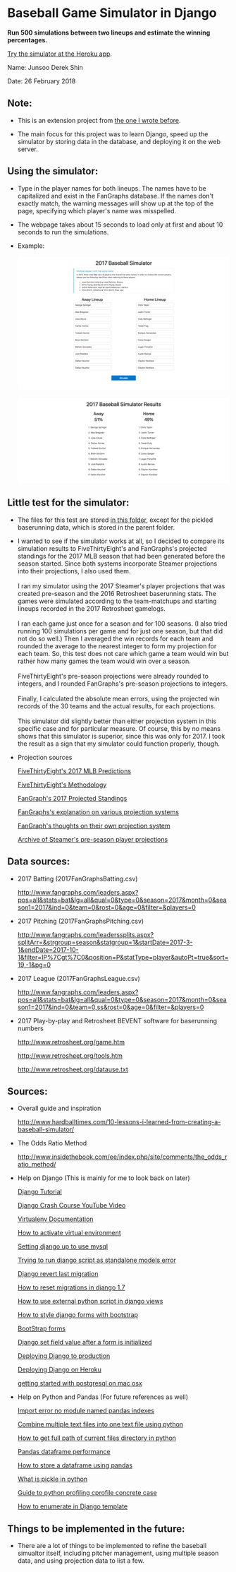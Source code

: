 # Baseball Game Simulator in Django

**Run 500 simulations between two lineups and estimate the winning percentages.**

[Try the simulator at the Heroku app](https://baseballsimulator.herokuapp.com).

Name: Junsoo Derek Shin

Date: 26 February 2018

## Note:

- This is an extension project from [the one I wrote before](https://github.com/junsooshin/baseballsimulator). 

- The main focus for this project was to learn Django, speed up the simulator
  by storing data in the database, and deploying it on the web server.

## Using the simulator:

- Type in the player names for both lineups. The names have to be capitalized and
  exist in the FanGraphs database. If the names don't exactly match, the warning
  messages will show up at the top of the page, specifying which player's name
  was misspelled.

- The webpage takes about 15 seconds to load only at first and about 10 seconds
  to run the simulations.

- Example:
<br><br>
![Main Page with the 2017 World Series Game 1 lineups](./screenshots/baseball_simulator_main_page.png "Main Page with the 2017 World Series Game 1 lineups")
<br><br>
![Results Page with the 2017 World Series Game 1 lineups](./screenshots/baseball_simulator_results_page.png "Results Page with the 2017 World Series Game 1 lineups")

## Little test for the simulator:

- The files for this test are stored [in this folder](https://github.com/junsooshin/baseballsimulator-django/tree/master/baseballsimulator/custom/steamer), except for
the pickled baserunning data, which is stored in the parent folder.

- I wanted to see if the simulator works at all, so I decided to compare its
  simulation results to FiveThirtyEight's and FanGraphs's projected standings
  for the 2017 MLB season that had been generated before the season started. 
  Since both systems incorporate Steamer projections into their projections, I 
  also used them.
  <br><br>
  I ran my simulator using the 2017 Steamer's player projections that was
  created pre-season and the 2016 Retrosheet baserunning stats. The games were
  simulated according to the team-matchups and starting lineups recorded in 
  the 2017 Retrosheet gamelogs.
  <br><br>
  I ran each game just once for a season and for 100 seasons. (I also tried
  running 100 simulations per game and for just one season, but that did not
  do so well.) Then I averaged the win records for each team and rounded the 
  average to the nearest integer to form my projection for each team. So, this
  test does not care which game a team would win but rather how many games the
  team would win over a season.
  <br><br>
  FiveThirtyEight's pre-season projections were already rounded to integers,
  and I rounded FanGraphs's pre-season projections to integers.
  <br><br>
  Finally, I calculated the absolute mean errors, using the projected win
  records of the 30 teams and the actual results, for each projections.
  <br><br>
  This simulator did slightly better than either projection system in this
  specific case and for particular measure. Of course, this by no means shows
  that this simulator is superior, since this was only for 2017. I took the
  result as a sign that my simulator could function properly, though.

- Projection sources

  [FiveThirtyEight's 2017 MLB Predictions](https://projects.fivethirtyeight.com/2017-mlb-predictions/)

  [FiveThirtyEight's Methodology](https://fivethirtyeight.com/features/how-our-2017-mlb-predictions-work/)

  [FanGraph's 2017 Projected Standings](https://www.fangraphs.com/standings/playoff-odds/fg/div?date=2017-04-01&dateDelta=&displayOption=)

  [FanGraphs's explanation on various projection systems](https://library.fangraphs.com/principles/projections/)

  [FanGraph's thoughts on their own projection system](https://blogs.fangraphs.com/lets-make-sure-were-honest-about-projections/)

  [Archive of Steamer's pre-season player projections](http://steamerprojections.com/blog/about-2/)

## Data sources:

- 2017 Batting (2017FanGraphsBatting.csv)
	
	<http://www.fangraphs.com/leaders.aspx?pos=all&stats=bat&lg=all&qual=0&type=0&season=2017&month=0&season1=2017&ind=0&team=0&rost=0&age=0&filter=&players=0>

- 2017 Pitching (2017FanGraphsPitching.csv)
	
	<http://www.fangraphs.com/leaderssplits.aspx?splitArr=&strgroup=season&statgroup=1&startDate=2017-3-1&endDate=2017-10-1&filter=IP%7Cgt%7C0&position=P&statType=player&autoPt=true&sort=19,-1&pg=0>

- 2017 League (2017FanGraphsLeague.csv)
	
	<http://www.fangraphs.com/leaders.aspx?pos=all&stats=bat&lg=all&qual=0&type=0&season=2017&month=0&season1=2017&ind=0&team=0,ss&rost=0&age=0&filter=&players=0>

- 2017 Play-by-play and Retrosheet BEVENT software for baserunning numbers
	
	<http://www.retrosheet.org/game.htm>

	<http://www.retrosheet.org/tools.htm>
	
	<http://www.retrosheet.org/datause.txt>

## Sources:

- Overall guide and inspiration

   <http://www.hardballtimes.com/10-lessons-i-learned-from-creating-a-baseball-simulator/>

- The Odds Ratio Method

   <http://www.insidethebook.com/ee/index.php/site/comments/the_odds_ratio_method/>

- Help on Django (This is mainly for me to look back on later)
	
   [Django Tutorial](https://docs.djangoproject.com/en/2.0/intro/tutorial01/)
   
   [Django Crash Course YouTube Video](https://www.youtube.com/watch?v=D6esTdOLXh4)
   
   [Virtualenv Documentation](https://virtualenv.pypa.io/en/stable/userguide/)
   
   [How to activate virtual environment](https://stackoverflow.com/questions/46896093/how-to-activate-virtual-environment-from-windows-10-command-prompt)
   
   [Setting django up to use mysql](https://stackoverflow.com/questions/19189813/setting-django-up-to-use-mysql)
   
   [Trying to run django script as standalone models error](https://stackoverflow.com/questions/34757353/trying-to-run-django-script-as-standalone-models-error)
   
   [Django revert last migration](https://stackoverflow.com/questions/32123477/django-revert-last-migration)
   
   [How to reset migrations in django 1.7](https://stackoverflow.com/questions/29253399/how-to-reset-migrations-in-django-1-7)
   
   [How to use external python script in django views](https://stackoverflow.com/questions/44759589/how-to-use-external-python-script-in-django-views)

   [How to style django forms with bootstrap](https://www.techinfected.net/2016/11/style-django-forms-with-bootstrap.html)
   
   [BootStrap forms](https://getbootstrap.com/docs/4.0/components/forms/#form-grid)
   
   [Django set field value after a form is initialized](https://stackoverflow.com/questions/813418/django-set-field-value-after-a-form-is-initialized)


   [Deploying Django to production](https://developer.mozilla.org/en-US/docs/Learn/Server-side/Django/Deployment)
   
   [Deploying Django on Heroku](https://devcenter.heroku.com/articles/django-app-configuration)
   
   [getting started with postgresql on mac osx](https://www.codementor.io/engineerapart/getting-started-with-postgresql-on-mac-osx-are8jcopb)


- Help on Python and Pandas (For future references as well)
   
   [Import error no module named pandas indexes](https://stackoverflow.com/questions/37371451/importerror-no-module-named-pandas-indexes)
   
   [Combine multiple text files into one text file using python](https://stackoverflow.com/questions/17749058/combine-multiple-text-files-into-one-text-file-using-python)
   
   [How to get full path of current files directory in python](https://stackoverflow.com/questions/3430372/how-to-get-full-path-of-current-files-directory-in-python)
   
   [Pandas dataframe performance](https://stackoverflow.com/questions/22084338/pandas-dataframe-performance)
   
   [How to store a dataframe using pandas](https://stackoverflow.com/questions/17098654/how-to-store-a-dataframe-using-pandas)
   
   [What is pickle in python](https://pythontips.com/2013/08/02/what-is-pickle-in-python/)
   
   [Guide to python profiling cprofile concrete case](https://julien.danjou.info/guide-to-python-profiling-cprofile-concrete-case-carbonara/)

   [How to enumerate in Django template](https://stackoverflow.com/questions/5013367/how-to-run-this-code-in-django-template)

## Things to be implemented in the future:

- There are a lot of things to be implemented to refine the baseball simualtor
  itself, including pitcher management, using multiple season data, and using
  projection data to list a few.
